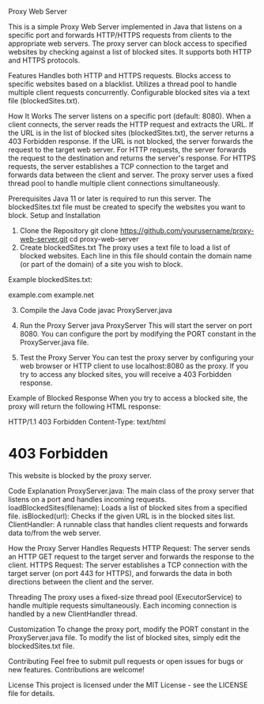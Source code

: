 Proxy Web Server

This is a simple Proxy Web Server implemented in Java that listens on a specific port and forwards HTTP/HTTPS requests from clients to the appropriate web servers. The proxy server can block access to specified websites by checking against a list of blocked sites. It supports both HTTP and HTTPS protocols.

Features
Handles both HTTP and HTTPS requests.
Blocks access to specific websites based on a blacklist.
Utilizes a thread pool to handle multiple client requests concurrently.
Configurable blocked sites via a text file (blockedSites.txt).

How It Works
The server listens on a specific port (default: 8080).
When a client connects, the server reads the HTTP request and extracts the URL.
If the URL is in the list of blocked sites (blockedSites.txt), the server returns a 403 Forbidden response.
If the URL is not blocked, the server forwards the request to the target web server.
For HTTP requests, the server forwards the request to the destination and returns the server's response.
For HTTPS requests, the server establishes a TCP connection to the target and forwards data between the client and server.
The proxy server uses a fixed thread pool to handle multiple client connections simultaneously.

Prerequisites
Java 11 or later is required to run this server.
The blockedSites.txt file must be created to specify the websites you want to block.
Setup and Installation
1. Clone the Repository
git clone https://github.com/yourusername/proxy-web-server.git
cd proxy-web-server
2. Create blockedSites.txt
The proxy uses a text file to load a list of blocked websites. Each line in this file should contain the domain name (or part of the domain) of a site you wish to block.

Example blockedSites.txt:

example.com
example.net

3. Compile the Java Code
javac ProxyServer.java
4. Run the Proxy Server
java ProxyServer
This will start the server on port 8080. You can configure the port by modifying the PORT constant in the ProxyServer.java file.

5. Test the Proxy Server
You can test the proxy server by configuring your web browser or HTTP client to use localhost:8080 as the proxy. If you try to access any blocked sites, you will receive a 403 Forbidden response.

Example of Blocked Response
When you try to access a blocked site, the proxy will return the following HTML response:

HTTP/1.1 403 Forbidden
Content-Type: text/html

<html><body><h1>403 Forbidden</h1><p>This website is blocked by the proxy server.</p></body></html>

Code Explanation
ProxyServer.java: The main class of the proxy server that listens on a port and handles incoming requests.
loadBlockedSites(filename): Loads a list of blocked sites from a specified file.
isBlocked(url): Checks if the given URL is in the blocked sites list.
ClientHandler: A runnable class that handles client requests and forwards data to/from the web server.

How the Proxy Server Handles Requests
HTTP Request: The server sends an HTTP GET request to the target server and forwards the response to the client.
HTTPS Request: The server establishes a TCP connection with the target server (on port 443 for HTTPS), and forwards the data in both directions between the client and the server.

Threading
The proxy uses a fixed-size thread pool (ExecutorService) to handle multiple requests simultaneously. Each incoming connection is handled by a new ClientHandler thread.

Customization
To change the proxy port, modify the PORT constant in the ProxyServer.java file.
To modify the list of blocked sites, simply edit the blockedSites.txt file.

Contributing
Feel free to submit pull requests or open issues for bugs or new features. Contributions are welcome!

License
This project is licensed under the MIT License - see the LICENSE file for details.
